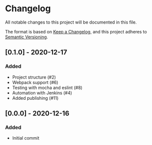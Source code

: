 # Changelog
All notable changes to this project will be documented in this file.

The format is based on [Keep a Changelog](https://keepachangelog.com/en/1.0.0/),
and this project adheres to [Semantic Versioning](https://semver.org/spec/v2.0.0.html).

## [0.1.0] - 2020-12-17
### Added
- Project structure (#2)
- Webpack support (#6)
- Testing with mocha and eslint (#8)
- Automation with Jenkins (#4)
- Added publishing (#11)

## [0.0.0] - 2020-12-16
### Added
- Initial commit